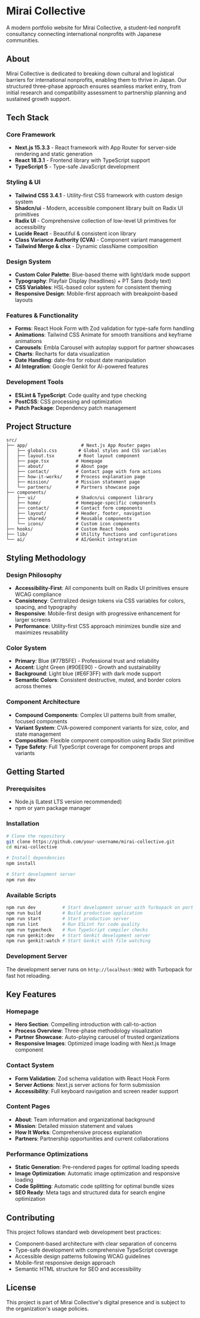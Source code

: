 # Mirai Collective

A modern portfolio website for Mirai Collective, a student-led nonprofit consultancy connecting international nonprofits with Japanese communities.

## About

Mirai Collective is dedicated to breaking down cultural and logistical barriers for international nonprofits, enabling them to thrive in Japan. Our structured three-phase approach ensures seamless market entry, from initial research and compatibility assessment to partnership planning and sustained growth support.

## Tech Stack

### Core Framework
- **Next.js 15.3.3** - React framework with App Router for server-side rendering and static generation
- **React 18.3.1** - Frontend library with TypeScript support
- **TypeScript 5** - Type-safe JavaScript development

### Styling & UI
- **Tailwind CSS 3.4.1** - Utility-first CSS framework with custom design system
- **Shadcn/ui** - Modern, accessible component library built on Radix UI primitives
- **Radix UI** - Comprehensive collection of low-level UI primitives for accessibility
- **Lucide React** - Beautiful & consistent icon library
- **Class Variance Authority (CVA)** - Component variant management
- **Tailwind Merge & clsx** - Dynamic className composition

### Design System
- **Custom Color Palette**: Blue-based theme with light/dark mode support
- **Typography**: Playfair Display (headlines) + PT Sans (body text)
- **CSS Variables**: HSL-based color system for consistent theming
- **Responsive Design**: Mobile-first approach with breakpoint-based layouts

### Features & Functionality
- **Forms**: React Hook Form with Zod validation for type-safe form handling
- **Animations**: Tailwind CSS Animate for smooth transitions and keyframe animations
- **Carousels**: Embla Carousel with autoplay support for partner showcases
- **Charts**: Recharts for data visualization
- **Date Handling**: date-fns for robust date manipulation
- **AI Integration**: Google Genkit for AI-powered features

### Development Tools
- **ESLint & TypeScript**: Code quality and type checking
- **PostCSS**: CSS processing and optimization
- **Patch Package**: Dependency patch management

## Project Structure

```
src/
├── app/                    # Next.js App Router pages
│   ├── globals.css        # Global styles and CSS variables
│   ├── layout.tsx         # Root layout component
│   ├── page.tsx          # Homepage
│   ├── about/            # About page
│   ├── contact/          # Contact page with form actions
│   ├── how-it-works/     # Process explanation page
│   ├── mission/          # Mission statement page
│   └── partners/         # Partners showcase page
├── components/
│   ├── ui/               # Shadcn/ui component library
│   ├── home/             # Homepage-specific components
│   ├── contact/          # Contact form components
│   ├── layout/           # Header, footer, navigation
│   ├── shared/           # Reusable components
│   └── icons/            # Custom icon components
├── hooks/                # Custom React hooks
├── lib/                  # Utility functions and configurations
└── ai/                   # AI/Genkit integration
```

## Styling Methodology

### Design Philosophy
- **Accessibility-First**: All components built on Radix UI primitives ensure WCAG compliance
- **Consistency**: Centralized design tokens via CSS variables for colors, spacing, and typography
- **Responsive**: Mobile-first design with progressive enhancement for larger screens
- **Performance**: Utility-first CSS approach minimizes bundle size and maximizes reusability

### Color System
- **Primary**: Blue (#77B5FE) - Professional trust and reliability
- **Accent**: Light Green (#90EE90) - Growth and sustainability
- **Background**: Light blue (#E6F3FF) with dark mode support
- **Semantic Colors**: Consistent destructive, muted, and border colors across themes

### Component Architecture
- **Compound Components**: Complex UI patterns built from smaller, focused components
- **Variant System**: CVA-powered component variants for size, color, and state management
- **Composition**: Flexible component composition using Radix Slot primitive
- **Type Safety**: Full TypeScript coverage for component props and variants

## Getting Started

### Prerequisites
- Node.js (Latest LTS version recommended)
- npm or yarn package manager

### Installation
```bash
# Clone the repository
git clone https://github.com/your-username/mirai-collective.git
cd mirai-collective

# Install dependencies
npm install

# Start development server
npm run dev
```

### Available Scripts
```bash
npm run dev          # Start development server with Turbopack on port 9002
npm run build        # Build production application
npm run start        # Start production server
npm run lint         # Run ESLint for code quality
npm run typecheck    # Run TypeScript compiler checks
npm run genkit:dev   # Start Genkit development server
npm run genkit:watch # Start Genkit with file watching
```

### Development Server
The development server runs on `http://localhost:9002` with Turbopack for fast hot reloading.

## Key Features

### Homepage
- **Hero Section**: Compelling introduction with call-to-action
- **Process Overview**: Three-phase methodology visualization
- **Partner Showcase**: Auto-playing carousel of trusted organizations
- **Responsive Images**: Optimized image loading with Next.js Image component

### Contact System
- **Form Validation**: Zod schema validation with React Hook Form
- **Server Actions**: Next.js server actions for form submission
- **Accessibility**: Full keyboard navigation and screen reader support

### Content Pages
- **About**: Team information and organizational background
- **Mission**: Detailed mission statement and values
- **How It Works**: Comprehensive process explanation
- **Partners**: Partnership opportunities and current collaborations

### Performance Optimizations
- **Static Generation**: Pre-rendered pages for optimal loading speeds
- **Image Optimization**: Automatic image optimization and responsive loading
- **Code Splitting**: Automatic code splitting for optimal bundle sizes
- **SEO Ready**: Meta tags and structured data for search engine optimization

## Contributing

This project follows standard web development best practices:
- Component-based architecture with clear separation of concerns
- Type-safe development with comprehensive TypeScript coverage
- Accessible design patterns following WCAG guidelines
- Mobile-first responsive design approach
- Semantic HTML structure for SEO and accessibility

## License

This project is part of Mirai Collective's digital presence and is subject to the organization's usage policies.

